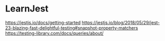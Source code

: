 # LearnJest

https://jestjs.io/docs/getting-started
https://jestjs.io/blog/2018/05/29/jest-23-blazing-fast-delightful-testing#snapshot-property-matchers
https://testing-library.com/docs/queries/about/
